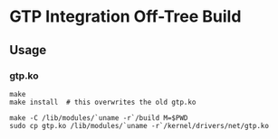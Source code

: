 # GTP Integration Off-Tree Build

## Usage

### gtp.ko

```
make
make install  # this overwrites the old gtp.ko

make -C /lib/modules/`uname -r`/build M=$PWD
sudo cp gtp.ko /lib/modules/`uname -r`/kernel/drivers/net/gtp.ko
```

